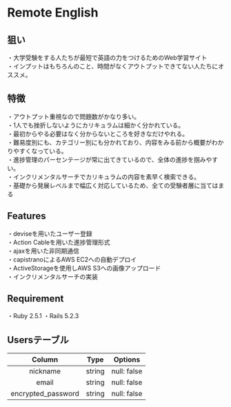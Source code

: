 # Remote English

## 狙い
・大学受験をする人たちが最短で英語の力をつけるためのWeb学習サイト<br>
・インプットはもちろんのこと、時間がなくアウトプットできてない人たちにオススメ。<br>

## 特徴
・アウトプット重視なので問題数がかなり多い。 <br>
・1人でも挫折しないようにカリキュラムは細かく分かれている。<br>
・最初からやる必要はなく分からないところを好きなだけやれる。<br>
・難易度別にも、カテゴリー別にも分かれており、内容をみる前から概要がわかりやすくなっている。<br>
・進捗管理のパーセンテージが常に出てきているので、全体の進捗を掴みやすい。<br>
・インクリメンタルサーチでカリキュラムの内容を素早く検索できる。<br>
・基礎から発展レベルまで幅広く対応しているため、全ての受験者層に当てはまる<br>


## Features
・deviseを用いたユーザー登録<br>
・Action Cableを用いた進捗管理形式<br>
・ajaxを用いた非同期通信<br>
・capistranoによるAWS EC2への自動デプロイ<br>
・ActiveStorageを使用しAWS S3への画像アップロード<br>
・インクリメンタルサーチの実装

## Requirement
・Ruby 2.5.1
・Rails 5.2.3


## Usersテーブル
| Column | Type | Options |
|:-----------:|:------------:|:------------:|
| nickname       | string        | null: false         |
| email   | string      | null: false       |
| encrypted_password      | string        | null: false         |


